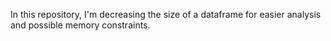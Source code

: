 In this repository, I'm decreasing the size of a dataframe for easier analysis and possible memory constraints.
